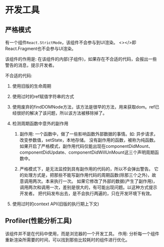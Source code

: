 # 开发工具
    
## 严格模式

有一个组件`React.StrictMode`，该组件不会参与到UI渲染。
<></>即React.Fragment也不会参与UI渲染。

该组件的作用是: 在该组件的内部(子组件)，如果存在不合适的代码，会报出一些警告的消息，提示开发者。

不合适的代码:
1. 使用旧版的生命周期
2. 使用过时的ref赋值字符串的方式
3. 使用废弃的findDOMNode方法，该方法是很早的方法，用来获取dom。ref已经很好的解决了该问题，所以该方法被移除掉了。
4. 检测周期函数中意外的副作用
    1) 副作用:  一个函数中，做了一些影响函数外部数据的事情。如: 异步请求，改变参数值，setState，本地存储。 没有副作用的函数，被称为纯函数。
    如果开启了严格模式，副作用代码仅能出现在componentDidMount、componentDidUpdate、componentDidWillUnMount这三个声明周期函数中。

    2) 严格模式下，是无法监控到具有副作用的代码的，所以不会弹出警告。
    它的处理方式是，把那些不能写副作用代码的周期函数(除那三个之外)，故意调用两次。本来执行一次。
    如果它修改了外部的数据(产生了副作用)，调用两次和调用一次，差别是很大的，有可能出现问题。以这种方式提示开发者。
    把代码发布出去，是不会执行两遍的，只在开发环境下有效。


5. 使用过时的context API(旧版的执行期上下文)


## Profiler(性能分析工具)

该组件并不是在代码中使用，而是浏览器的一个开发工具。
作用: 分析每一个组件重新渲染所需要的时间，可以找到那些比较耗时的组件进行优化。

